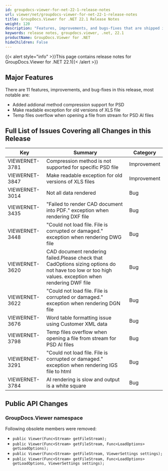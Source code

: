 ```yaml
---
id: groupdocs-viewer-for-net-22-1-release-notes
url: viewer/net/groupdocs-viewer-for-net-22-1-release-notes
title: GroupDocs.Viewer for .NET 22.1 Release Notes
weight: 120
description: "Features, improvements, and bugs-fixes that are shipped in GroupDocs.Viewer for .NET 22.1"
keywords: release notes, groupdocs.viewer, .net, 22.1
productName: GroupDocs.Viewer for .NET
hideChildren: False
---
```

{{< alert style="info" >}}This page contains release notes for GroupDocs.Viewer for .NET 22.1{{< /alert >}}

## Major Features

There are 11 features, improvements, and bug-fixes in this release, most notable are:

* Added addional method compression support for PSD
* Make readable exception for old versions of XLS file
* Temp files overflow when opening a file from stream for PSD AI files

## Full List of Issues Covering all Changes in this Release

| Key|Summary| Category |
| --- | --- | --- |
|VIEWERNET-3781|Compression method is not supported for specific PSD file|Improvement|
|VIEWERNET-3847|Make readable exception for old versions of XLS files|Improvement|
|VIEWERNET-3014|Not all data rendered|Bug|
|VIEWERNET-3435|"Failed to render CAD document into PDF." exception when rendering DXF file|Bug|
|VIEWERNET-3448|"Could not load file. File is corrupted or damaged." exception when rendering DWG file|Bug|
|VIEWERNET-3620|CAD document rendering failed.Please check that CadOptions sizing options do not have too low or too high values. exception when rendering DWF file|Bug|
|VIEWERNET-3622|"Could not load file. File is corrupted or damaged." exception when rendering DGN file|Bug|
|VIEWERNET-3676|Word table formatting issue using Customer XML data|Bug|
|VIEWERNET-3798|Temp files overflow when opening a file from stream for PSD AI files|Bug|
|VIEWERNET-3291|"Could not load file. File is corrupted or damaged." exception when rendering IGS file to html|Bug|
|VIEWERNET-3784|AI rendering is slow and output is a white square|Bug|

## Public API Changes

### GroupDocs.Viewer namespace

Following obsolete members were removed:

* `public Viewer(Func<Stream> getFileStream);`
* `public Viewer(Func<Stream> getFileStream, Func<LoadOptions> getLoadOptions);`
* `public Viewer(Func<Stream> getFileStream, ViewerSettings settings);`
* `public Viewer(Func<Stream> getFileStream, Func<LoadOptions> getLoadOptions, ViewerSettings settings);`
